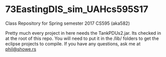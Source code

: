 # 73EastingDIS_sim_UAHcs595S17
Class Repository for Spring semester 2017 CS595 (aka582)

Pretty much every project in here needs the TankPDUs2.jar. Its checked in at the root of this repo. You will need to put it in the /lib/ folders to get the eclipse projects to compile.
If you have any questions, ask me at phil@showe.rs
